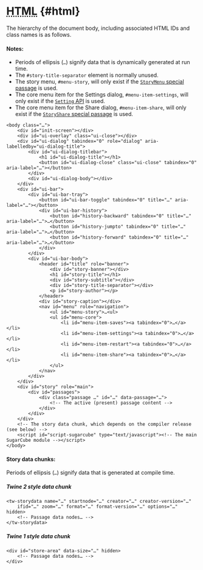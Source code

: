 <!-- ***********************************************************************************************
	HTML
************************************************************************************************ -->
# <abbr title="HyperText Markup Language">HTML</abbr> {#html}

The hierarchy of the document body, including associated HTML IDs and class names is as follows.

#### Notes:

* Periods of ellipsis (`…`) signify data that is dynamically generated at run time.
* The `#story-title-separator` element is normally unused.
* The story menu, `#menu-story`, will only exist if the [`StoryMenu` special passage](#special-passage-storymenu) is used.
* The core menu item for the Settings dialog, `#menu-item-settings`, will only exist if the [`Setting` API](#setting-api) is used.
* The core menu item for the Share dialog, `#menu-item-share`, will only exist if the [`StoryShare` special passage](#special-passage-storyshare) is used.

```
<body class="…">
	<div id="init-screen"></div>
	<div id="ui-overlay" class="ui-close"></div>
	<div id="ui-dialog" tabindex="0" role="dialog" aria-labelledby="ui-dialog-title">
		<div id="ui-dialog-titlebar">
			<h1 id="ui-dialog-title"></h1>
			<button id="ui-dialog-close" class="ui-close" tabindex="0" aria-label="…"></button>
		</div>
		<div id="ui-dialog-body"></div>
	</div>
	<div id="ui-bar">
		<div id="ui-bar-tray">
			<button id="ui-bar-toggle" tabindex="0" title="…" aria-label="…"></button>
			<div id="ui-bar-history">
				<button id="history-backward" tabindex="0" title="…" aria-label="…">…</button>
				<button id="history-jumpto" tabindex="0" title="…" aria-label="…">…</button>
				<button id="history-forward" tabindex="0" title="…" aria-label="…">…</button>
			</div>
		</div>
		<div id="ui-bar-body">
			<header id="title" role="banner">
				<div id="story-banner"></div>
				<h1 id="story-title"></h1>
				<div id="story-subtitle"></div>
				<div id="story-title-separator"></div>
				<p id="story-author"></p>
			</header>
			<div id="story-caption"></div>
			<nav id="menu" role="navigation">
				<ul id="menu-story">…<ul>
				<ul id="menu-core">
					<li id="menu-item-saves"><a tabindex="0">…</a></li>
					<li id="menu-item-settings"><a tabindex="0">…</a></li>
					<li id="menu-item-restart"><a tabindex="0">…</a></li>
					<li id="menu-item-share"><a tabindex="0">…</a></li>
				</ul>
			</nav>
		</div>
	</div>
	<div id="story" role="main">
		<div id="passages">
			<div class="passage …" id="…" data-passage="…">
				<!-- The active (present) passage content -->
			</div>
		</div>
	</div>
	<!-- The story data chunk, which depends on the compiler release (see below) -->
	<script id="script-sugarcube" type="text/javascript"><!-- The main SugarCube module --></script>
</body>
```

#### Story data chunks:

Periods of ellipsis (`…`) signify data that is generated at compile time.

##### Twine 2 style data chunk

```
<tw-storydata name="…" startnode="…" creator="…" creator-version="…"
	ifid="…" zoom="…" format="…" format-version="…" options="…" hidden>
	<!-- Passage data nodes… -->
</tw-storydata>
```

##### Twine 1 style data chunk

```
<div id="store-area" data-size="…" hidden>
	<!-- Passage data nodes… -->
</div>
```

